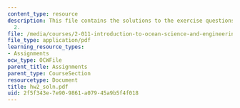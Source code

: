 ```yaml
---
content_type: resource
description: This file contains the solutions to the exercise questions asked in homework
  2.
file: /media/courses/2-011-introduction-to-ocean-science-and-engineering-spring-2006/2f5f343e7e909861a07945a9b5f4f018_hw2_soln.pdf
file_type: application/pdf
learning_resource_types:
- Assignments
ocw_type: OCWFile
parent_title: Assignments
parent_type: CourseSection
resourcetype: Document
title: hw2_soln.pdf
uid: 2f5f343e-7e90-9861-a079-45a9b5f4f018
---
```

